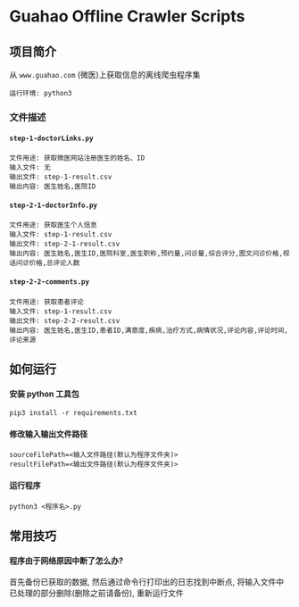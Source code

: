 # Guahao Offline Crawler Scripts

## 项目简介

从 `www.guahao.com` (微医)上获取信息的离线爬虫程序集
```
运行环境: python3
```

### 文件描述

#### `step-1-doctorLinks.py`
```
文件用途: 获取微医网站注册医生的姓名、ID
输入文件: 无
输出文件: step-1-result.csv
输出内容: 医生姓名,医院ID
```

#### `step-2-1-doctorInfo.py`
```
文件用途: 获取医生个人信息
输入文件: step-1-result.csv
输出文件: step-2-1-result.csv
输出内容: 医生姓名,医生ID,医院科室,医生职称,预约量,问诊量,综合评分,图文问诊价格,视话问诊价格,总评论人数
```

#### `step-2-2-comments.py`
```
文件用途: 获取患者评论
输入文件: step-1-result.csv
输出文件: step-2-2-result.csv
输出内容: 医生姓名,医生ID,患者ID,满意度,疾病,治疗方式,病情状况,评论内容,评论时间,评论来源
```

## 如何运行

#### 安装 python 工具包
```
pip3 install -r requirements.txt
```

#### 修改输入输出文件路径
```
sourceFilePath=<输入文件路径(默认为程序文件夹)>
resultFilePath=<输出文件路径(默认为程序文件夹)>
```

#### 运行程序
```
python3 <程序名>.py
```

## 常用技巧

#### 程序由于网络原因中断了怎么办?
首先备份已获取的数据, 然后通过命令行打印出的日志找到中断点, 将输入文件中已处理的部分删除(删除之前请备份), 重新运行文件
